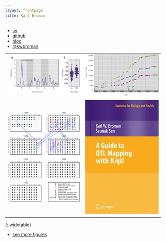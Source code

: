 ```yaml
---
layout: frontpage
title: Karl Broman
---
```


<link type="text/css" rel="stylesheet" href="assets/jquery/jquery.qtip.min.css">
<script type="text/javascript" src="assets/jquery/jquery-2.1.1.min.js"></script>
<script type="text/javascript" src="assets/jquery/jquery.qtip.min.js"></script>

<div class="navbar">
  <div class="navbar-inner">
      <ul class="nav">
          <li><a href="{{ BASE_PATH }}/assets/broman.pdf">cv</a></li>
          <li><a href="https://github.com/kbroman">github</a></li>
          <li><a href="http://kbroman.wordpress.com">blog</a></li>
          <li><a href="https://twitter.com/kwbroman">@kwbroman</a></li>
      </ul>
  </div>
</div>


|                   |                    |
| :---------------- | -----------------: |
| [![Broman (2014) Fig 1](assets/pubpics/rqtlexper_fig1.png "rqtlexper fig 1")](pages/pubpics/rqtlexper_fig1.html)              | [![Broman (2014) Fig 2](assets/pubpics/rqtlexper_fig2.png "rqtlexper fig 2")](pages/pubpics/rqtlexper_fig2.html) |
|                   |                    |
| [![Broman et al. (2013) Fig 7](assets/pubpics/samplemixups_fig7.png "mixups fig 7")](pages/pubpics/samplemixups_fig7.html) | [![Broman and Sen (2009) cover](assets/pubpics/rqtlbook_cover_sm.jpg "R/qtl book")](http://www.rqtl.org/book)  |
|                   |                    |
{:.widetable}


<div class="navbar">
  <div class="navbar-inner">
      <ul class="nav">
          <li><a href="morefigs.html">see more figures</a></li>
      </ul>
  </div>
</div>

<script type="text/javascript">
$(document).ready(function() {
  $('img[title]').qtip();
});
</script>
